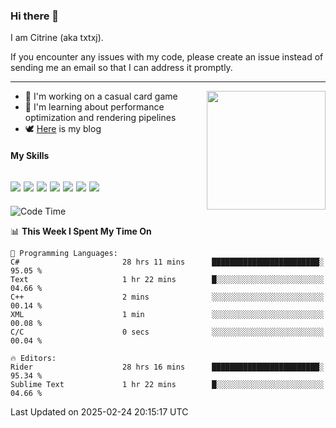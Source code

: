 ### Hi there 👋

I am Citrine (aka txtxj).

If you encounter any issues with my code, please create an issue instead of sending me an email so that I can address it promptly.

---

<img align="right" height="190" src="http://github-profile-summary-cards.vercel.app/api/cards/stats?username=txtxj&theme=vue">

- 🌱 I'm working on a casual card game
- 📖 I'm learning about performance optimization and rendering pipelines
- 🕊️ [Here](https://txtxj.top) is my blog

#### My Skills

![](https://img.shields.io/badge/Unity-000000?logo=unity&logoColor=fff)
![](https://img.shields.io/badge/C%23-239120?logo=csharp&logoColor=fff)
![](https://img.shields.io/badge/Python-3e74a2?logo=python&logoColor=fff)
![](https://img.shields.io/badge/C++-65318e?logo=cplusplus&logoColor=fff)
![](https://img.shields.io/badge/Vue-4FC08D?logo=vuedotjs&logoColor=fff)
![](https://img.shields.io/badge/Blender-f5792a?logo=blender&logoColor=fff)
![](https://img.shields.io/badge/MS%20SQL-cc2927?logo=microsoftsqlserver&logoColor=fff)
---

<!--START_SECTION:waka-->
![Code Time](http://img.shields.io/badge/Code%20Time-2%2C534%20hrs%2042%20mins-blue)

📊 **This Week I Spent My Time On** 

```text
💬 Programming Languages: 
C#                       28 hrs 11 mins      ████████████████████████░   95.05 % 
Text                     1 hr 22 mins        █░░░░░░░░░░░░░░░░░░░░░░░░   04.66 % 
C++                      2 mins              ░░░░░░░░░░░░░░░░░░░░░░░░░   00.14 % 
XML                      1 min               ░░░░░░░░░░░░░░░░░░░░░░░░░   00.08 % 
C/C                      0 secs              ░░░░░░░░░░░░░░░░░░░░░░░░░   00.04 % 

🔥 Editors: 
Rider                    28 hrs 16 mins      ████████████████████████░   95.34 % 
Sublime Text             1 hr 22 mins        █░░░░░░░░░░░░░░░░░░░░░░░░   04.66 % 
```


 Last Updated on 2025-02-24 20:15:17 UTC
<!--END_SECTION:waka-->
